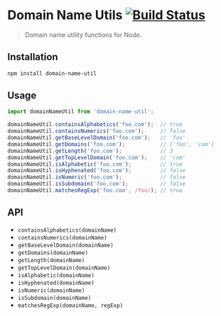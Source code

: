 # Domain Name Utils [![Build Status](https://travis-ci.org/vikpe/domain-name-util.svg?branch=master)](https://travis-ci.org/vikpe/domain-name-util)
> Domain name utility functions for Node.

## Installation
```bash
npm install domain-name-util
```

## Usage
```javascript
import domainNameUtil from 'domain-name-util';

domainNameUtil.containsAlphabetics('foo.com');  // true
domainNameUtil.containsNumerics('foo.com');     // false
domainNameUtil.getBaseLevelDomain('foo.com');   // 'foo'
domainNameUtil.getDomains('foo.com');           // ['foo', 'com']
domainNameUtil.getLength('foo.com');            // 3
domainNameUtil.getTopLevelDomain('foo.com');    // 'com' 
domainNameUtil.isAlphabetic('foo.com');         // true 
domainNameUtil.isHyphenated('foo.com');         // false 
domainNameUtil.isNumeric('foo.com');            // false 
domainNameUtil.isSubdomain('foo.com');          // false 
domainNameUtil.matchesRegExp('foo.com', /foo/); // true 
```

## API

* `containsAlphabetics(domainName)`
* `containsNumerics(domainName)`
* `getBaseLevelDomain(domainName)`
* `getDomains(domainName)`
* `getLength(domainName)`
* `getTopLevelDomain(domainName)`
* `isAlphabetic(domainName)`
* `isHyphenated(domainName)`
* `isNumeric(domainName)`
* `isSubdomain(domainName)`
* `matchesRegExp(domainName, regExp)`
